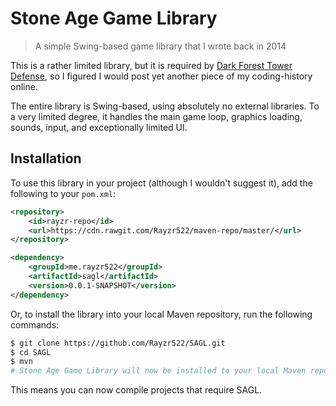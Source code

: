 # Stone Age Game Library

> A simple Swing-based game library that I wrote back in 2014

This is a rather limited library, but it is required by [Dark Forest Tower Defense](https://github.com/Rayzr522/Dark-Forest-Tower-Defense), so I figured I would post yet another piece of my coding-history online.

The entire library is Swing-based, using absolutely no external libraries. To a very limited degree, it handles the main game loop, graphics loading, sounds, input, and exceptionally limited UI.

## Installation

To use this library in your project (although I wouldn't suggest it), add the following to your `pom.xml`:

```xml
<repository>
    <id>rayzr-repo</id>
    <url>https://cdn.rawgit.com/Rayzr522/maven-repo/master/</url>
</repository>
```

```xml
<dependency>
    <groupId>me.rayzr522</groupId>
    <artifactId>sagl</artifactId>
    <version>0.0.1-SNAPSHOT</version>
</dependency>
```

Or, to install the library into your local Maven repository, run the following commands:

```bash
$ git clone https://github.com/Rayzr522/SAGL.git
$ cd SAGL
$ mvn
# Stone Age Game Library will now be installed to your local Maven repository
```

This means you can now compile projects that require SAGL.
